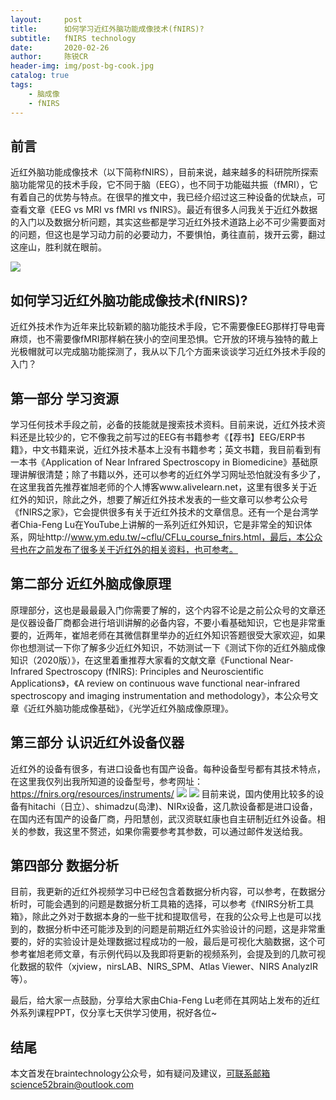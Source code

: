 ```yaml
---
layout:     post
title:      如何学习近红外脑功能成像技术(fNIRS)?
subtitle:   fNIRS technology
date:       2020-02-26
author:     陈锐CR
header-img: img/post-bg-cook.jpg
catalog: true
tags:
    - 脑成像
    - fNIRS
---
```



## 前言
   近红外脑功能成像技术（以下简称fNIRS），目前来说，越来越多的科研院所探索脑功能常见的技术手段，它不同于脑（EEG），也不同于功能磁共振（fMRI），它有着自己的优势与特点。在很早的推文中，我已经介绍过这三种设备的优缺点，可查看文章《EEG vs MRI vs fMRI vs fNIRS》。最近有很多人问我关于近红外数据的入门以及数据分析问题，其实这些都是学习近红外技术道路上必不可少需要面对的问题，但这也是学习动力前的必要动力，不要惧怕，勇往直前，拨开云雾，翻过这座山，胜利就在眼前。
 
![](https://tva1.sinaimg.cn/large/0082zybpgy1gc9t6zh40xj310e0fg76z.jpg)
## 如何学习近红外脑功能成像技术(fNIRS)?
近红外技术作为近年来比较新颖的脑功能技术手段，它不需要像EEG那样打导电膏麻烦，也不需要像fMRI那样躺在狭小的空间里恐惧。它开放的环境与独特的戴上光极帽就可以完成脑功能探测了，我从以下几个方面来谈谈学习近红外技术手段的入门？

## 第一部分 学习资源

学习任何技术手段之前，必备的技能就是搜索技术资料。目前来说，近红外技术资料还是比较少的，它不像我之前写过的EEG有书籍参考《【荐书】EEG/ERP书籍》，中文书籍来说，近红外技术基本上没有书籍参考；英文书籍，我目前看到有一本书《Application of Near Infrared Spectroscopy in Biomedicine》基础原理讲解很清楚；除了书籍以外，还可以参考的近红外学习网址恐怕就没有多少了，在这里我首先推荐崔旭老师的个人博客www.alivelearn.net，这里有很多关于近红外的知识，除此之外，想要了解近红外技术发表的一些文章可以参考公众号《fNIRS之家》，它会提供很多有关于近红外技术的文章信息。还有一个是台湾学者Chia-Feng Lu在YouTube上讲解的一系列近红外知识，它是非常全的知识体系，网址http://www.ym.edu.tw/~cflu/CFLu_course_fnirs.html，最后，本公众号也在之前发布了很多关于近红外的相关资料，也可参考。



## 第二部分 近红外脑成像原理

原理部分，这也是最最最入门你需要了解的，这个内容不论是之前公众号的文章还是仪器设备厂商都会进行培训讲解的必备内容，不要小看基础知识，它也是非常重要的，近两年，崔旭老师在其微信群里举办的近红外知识答题很受大家欢迎，如果你也想测试一下你了解多少近红外知识，不妨测试一下《测试下你的近红外脑成像知识（2020版）》，在这里着重推荐大家看的文献文章《Functional Near-Infrared Spectroscopy (fNIRS): Principles and Neuroscientific Applications》，《A review on continuous wave functional near-infrared spectroscopy and imaging instrumentation and methodology》，本公众号文章《近红外脑功能成像基础》，《光学近红外脑成像原理》。

## 第三部分 认识近红外设备仪器
近红外的设备有很多，有进口设备也有国产设备。每种设备型号都有其技术特点，在这里我仅列出我所知道的设备型号，参考网址：https://fnirs.org/resources/instruments/
![](https://tva1.sinaimg.cn/large/0082zybpgy1gc9taodvouj30ze0t0gnk.jpg)
![](https://tva1.sinaimg.cn/large/0082zybpgy1gc9taq8vd2j30u00zsju8.jpg)
目前来说，国内使用比较多的设备有hitachi（日立）、shimadzu(岛津)、NIRx设备，这几款设备都是进口设备，在国内还有国产的设备厂商，丹阳慧创，武汉资联虹康也自主研制近红外设备。相关的参数，我这里不赘述，如果你需要参考其参数，可以通过邮件发送给我。

## 第四部分 数据分析
目前，我更新的近红外视频学习中已经包含着数据分析内容，可以参考，在数据分析时，可能会遇到的问题是数据分析工具箱的选择，可以参考《fNIRS分析工具箱》，除此之外对于数据本身的一些干扰和提取信号，在我的公众号上也是可以找到的，数据分析中还可能涉及到的问题是前期近红外实验设计的问题，这是非常重要的，好的实验设计是处理数据过程成功的一般，最后是可视化大脑数据，这个可参考崔旭老师文章，有示例代码以及我即将更新的视频系列，会提及到的几款可视化数据的软件（xjview，nirsLAB、NIRS_SPM、Atlas Viewer、NIRS AnalyzIR等）。

最后，给大家一点鼓励，分享给大家由Chia-Feng Lu老师在其网站上发布的近红外系列课程PPT，仅分享七天供学习使用，祝好各位~

## 结尾
本文首发在braintechnology公众号，如有疑问及建议，可联系邮箱science52brain@outlook.com


